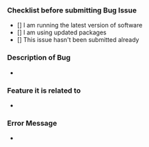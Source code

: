 ### Checklist before submitting Bug Issue
- [] I am running the latest version of software
- [] I am using updated packages
- [] This issue hasn't been submitted already

### Description of Bug
*

### Feature it is related to
*

### Error Message
*